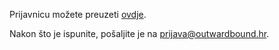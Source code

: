 Prijavnicu možete preuzeti [ovdje](#{application_courses_path}).

Nakon što je ispunite, pošaljite je na <prijava@outwardbound.hr>.
